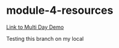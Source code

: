 # module-4-resources
[Link to Multi Day Demo](https://github.com/carlosaicrag/breaddit_lecture)

Testing this branch on my local